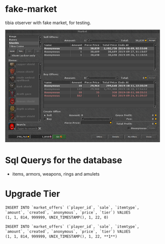 # fake-market 
tibia otserver with fake market, for testing.

![Alt text](./assets/images/market_example.png "Fake Market")

# Sql Querys for the database
- items, armors, weapons, rings and amulets

# Upgrade Tier

```
INSERT INTO `market_offers` (`player_id`, `sale`, `itemtype`, `amount`, `created`, `anonymous`, `price`, `tier`) VALUES
(1, 1, 814, 999999, UNIX_TIMESTAMP(), 1, 22, 0)
```

```
INSERT INTO `market_offers` (`player_id`, `sale`, `itemtype`, `amount`, `created`, `anonymous`, `price`, `tier`) VALUES
(1, 1, 814, 999999, UNIX_TIMESTAMP(), 1, 22, **1**)
```
